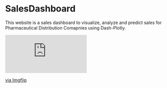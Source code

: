 # SalesDashboard
This website is a sales dashboard to visualize, analyze and predict sales for Pharmaceutical Distribution Comapnies using Dash-Plotly.

<div style="width:260px;max-width:100%;"><div style="height:0;padding-bottom:46.92%;position:relative;"><iframe width="260" height="122" style="position:absolute;top:0;left:0;width:100%;height:100%;" frameBorder="0" src="https://imgflip.com/embed/5auykh"></iframe></div><p><a href="https://imgflip.com/gif/5auykh">via Imgflip</a></p></div>
